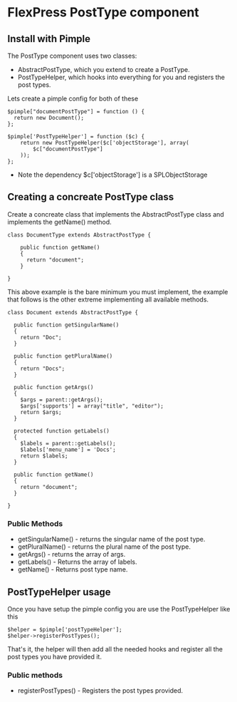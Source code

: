 # FlexPress PostType component

## Install with Pimple
The PostType component uses two classes:
- AbstractPostType, which you extend to create a PostType.
- PostTypeHelper, which hooks into everything for you and registers the post types.

Lets create a pimple config for both of these

```
$pimple["documentPostType"] = function () {
  return new Document();
};

$pimple['PostTypeHelper'] = function ($c) {
    return new PostTypeHelper($c['objectStorage'], array(
        $c["documentPostType"]
    ));
};
```
- Note the dependency $c['objectStorage']  is a SPLObjectStorage

## Creating a concreate PostType class
Create a concreate class that implements the AbstractPostType class and implements the getName() method.

```
class DocumentType extends AbstractPostType {

    public function getName()
    {
      return "document";
    }
    
}
```
This above example is the bare minimum you must implement, the example that follows is the other extreme implementing all available methods.
```
class Document extends AbstractPostType {

  public function getSingularName()
  {
    return "Doc";
  }
  
  public function getPluralName()
  {
    return "Docs";
  }
  
  public function getArgs()
  {
    $args = parent::getArgs();
    $args['supports'] = array("title", "editor");
    return $args;
  }
  
  protected function getLabels()
  {
    $labels = parent::getLabels();
    $labels['menu_name'] = 'Docs';
    return $labels;
  }
    
  public function getName()
  {
    return "document";
  }

}
```

### Public Methods
- getSingularName() - returns the singular name of the post type.
- getPluralName() - returns the plural name of the post type.
- getArgs() - returns the array of args.
- getLabels() - Returns the array of labels.
- getName() - Returns post type name.

## PostTypeHelper usage

Once you have setup the pimple config you are use the PostTypeHelper like this
```
$helper = $pimple['postTypeHelper'];
$helper->registerPostTypes();

```
That's it, the helper will then add all the needed hooks and register all the post types you have provided it.

### Public methods
- registerPostTypes() - Registers the post types provided.
